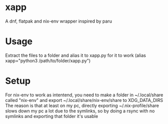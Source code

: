 # xapp

A dnf, flatpak and nix-env wrapper inspired by paru

# Usage

Extract the files to a folder and alias it to xapp.py for it to work (alias xapp="python3 /path/to/folder/xapp.py")

# Setup

For nix-env to work as intentend, you need to make a folder in ~/.local/share called "nix-env" and
export ~/.local/share/nix-env/share to XDG_DATA_DIRS
The reason is that at least on my pc, directly exporting ~/.nix-profile/share slows down my pc a lot due to the symlinks, so by doing a rsync with no symlinks and exporting that folder it's usable
